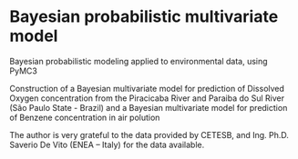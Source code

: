 # Bayesian probabilistic multivariate model
Bayesian probabilistic modeling applied to environmental data, using PyMC3

Construction of a Bayesian multivariate model for prediction of Dissolved Oxygen concentration from the Piracicaba River and Paraiba do Sul River (São Paulo State - Brazil) and a Bayesian multivariate model for prediction of Benzene concentration in air polution

The author is very grateful to the data provided by CETESB, and Ing. Ph.D. Saverio De Vito (ENEA – Italy) for the data available.

